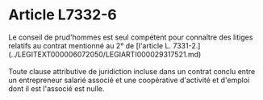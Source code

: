 # Article L7332-6

 

<div align="left">
  Le conseil de prud'hommes est seul compétent pour connaître des litiges relatifs au contrat mentionné au 2° de [l'article L. 7331-2.](../LEGITEXT000006072050/LEGIARTI000029317521.md) <br /> <br />Toute clause attributive de juridiction incluse dans un contrat conclu entre un entrepreneur salarié associé et une coopérative d'activité et d'emploi dont il est l'associé est nulle.<br /> <br />